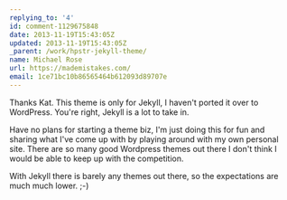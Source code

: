 ```yaml
---
replying_to: '4'
id: comment-1129675848
date: 2013-11-19T15:43:05Z
updated: 2013-11-19T15:43:05Z
_parent: /work/hpstr-jekyll-theme/
name: Michael Rose
url: https://mademistakes.com/
email: 1ce71bc10b86565464b612093d89707e
---
```


Thanks Kat. This theme is only for Jekyll, I haven't ported it over to
WordPress. You're right, Jekyll is a lot to take in.

Have no plans for starting
a theme biz, I'm just doing this for fun and sharing what I've come up with by playing
around with my own personal site. There are so many good Wordpress themes out there
I don't think I would be able to keep up with the competition.

With Jekyll
there is barely any themes out there, so the expectations are much much lower. ;-)
